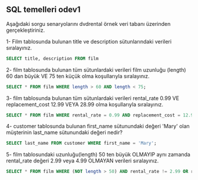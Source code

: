 ##  SQL temelleri odev1
Aşağıdaki sorgu senaryolarını dvdrental örnek veri tabanı üzerinden gerçekleştiriniz.

 1- Film tablosunda bulunan title ve description sütunlarındaki verileri sıralayınız.

``` sql
SELECT title, description FROM film
```

 2- film tablosunda bulunan tüm sütunlardaki verileri film uzunluğu (length) 60 dan büyük VE 75 ten küçük olma koşullarıyla sıralayınız.

```sql
SELECT * FROM film WHERE length > 60 AND length < 75;
```

 3- film tablosunda bulunan tüm sütunlardaki verileri rental_rate 0.99 VE replacement_cost 12.99 VEYA 28.99 olma koşullarıyla sıralayınız.

 ```sql
SELECT * FROM film WHERE rental_rate = 0.99 AND replacement_cost = 12.99 OR replacement_cost = 28.99;
```

 4- customer tablosunda bulunan first_name sütunundaki değeri 'Mary' olan müşterinin last_name sütunundaki değeri nedir?

 ```sql
SELECT last_name FROM customer WHERE first_name = 'Mary';
```

 5- film tablosundaki uzunluğu(length) 50 ten büyük OLMAYIP aynı zamanda rental_rate değeri 2.99 veya 4.99 OLMAYAN verileri sıralayınız.

```sql
SELECT * FROM film WHERE (NOT length > 50) AND rental_rate != 2.99 OR rental_rate != 4.99;
```
